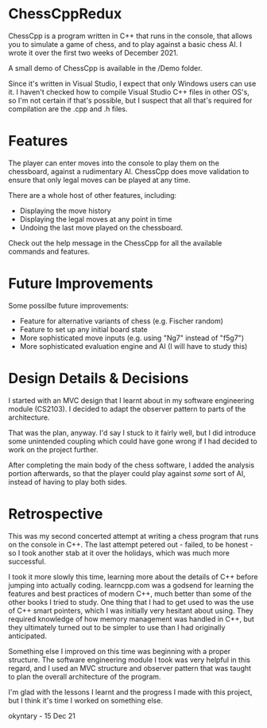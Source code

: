 # ChessCppRedux

ChessCpp is a program written in C++ that runs in the console, that allows you to simulate a game of chess, and to play against a basic chess AI. I wrote it over the first two weeks of December 2021.

A small demo of ChessCpp is available in the /Demo folder.

Since it's written in Visual Studio, I expect that only Windows users can use it. I haven't checked how to compile Visual Studio C++ files in other OS's, so I'm not certain if that's possible, but I suspect that all that's required for compilation are the .cpp and .h files.

# Features

The player can enter moves into the console to play them on the chessboard, against a rudimentary AI. ChessCpp does move validation to ensure that only legal moves can be played at any time.

There are a whole host of other features, including:
  - Displaying the move history
  - Displaying the legal moves at any point in time
  - Undoing the last move played on the chessboard.

Check out the help message in the ChessCpp for all the available commands and features.

# Future Improvements

Some possilbe future improvements:
  - Feature for alternative variants of chess (e.g. Fischer random)
  - Feature to set up any initial board state
  - More sophisticated move inputs (e.g. using "Ng7" instead of "f5g7")
  - More sophisticated evaluation engine and AI (I will have to study this)

# Design Details & Decisions

I started with an MVC design that I learnt about in my software engineering module (CS2103). I decided to adapt the observer pattern to parts of the architecture.

That was the plan, anyway. I'd say I stuck to it fairly well, but I did introduce some unintended coupling which could have gone wrong if I had decided to work on the project further.

After completing the main body of the chess software, I added the analysis portion afterwards, so that the player could play against _some_ sort of AI, instead of having to play both sides.

# Retrospective

This was my second concerted attempt at writing a chess program that runs on the console in C++. The last attempt petered out - failed, to be honest - so I took another stab at it over the holidays, which was much more successful.

I took it more slowly this time, learning more about the details of C++ before jumping into actually coding. learncpp.com was a godsend for learning the features and best practices of modern C++, much better than some of the other books I tried to study. One thing that I had to get used to was the use of C++ smart pointers, which I was initially very hesitant about using. They required knowledge of how memory management was handled in C++, but they ultimately turned out to be simpler to use than I had originally anticipated.

Something else I improved on this time was beginning with a proper structure. The software engineering module I took was very helpful in this regard, and I used an MVC structure and observer pattern that was taught to plan the overall architecture of the program.

I'm glad with the lessons I learnt and the progress I made with this project, but I think it's time I worked on something else.

okyntary - 15 Dec 21